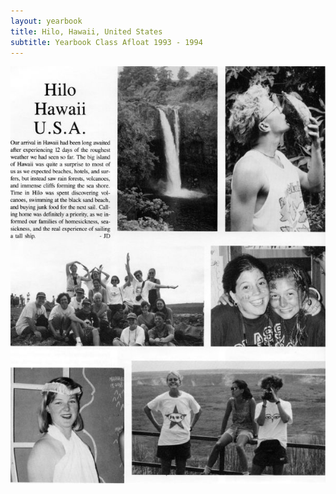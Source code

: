 ```yaml
---
layout: yearbook
title: Hilo, Hawaii, United States
subtitle: Yearbook Class Afloat 1993 - 1994
---
```


<img src="/classafloat/images/yearbook/04_hilo_hawaii.jpg" alt="Class Afloat Yearbook 93-94 - 4 - Hilo, Hawaii" />